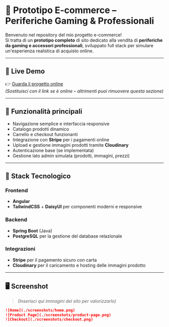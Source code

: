 # 🛒 Prototipo E-commerce – Periferiche Gaming & Professionali

Benvenuto nel repository del mio progetto e-commerce!  
Si tratta di un **prototipo completo** di sito dedicato alla vendita di **periferiche da gaming e accessori professionali**, sviluppato full stack per simulare un'esperienza realistica di acquisto online.

---

## 🔗 Live Demo

👉 [Guarda il progetto online](fascinating-baklava-37ead4.netlify.app)  
*(Sostituisci con il link se è online – altrimenti puoi rimuovere questa sezione)*

---

## 📌 Funzionalità principali

- Navigazione semplice e interfaccia responsive
- Catalogo prodotti dinamico
- Carrello e checkout funzionanti
- Integrazione con **Stripe** per i pagamenti online
- Upload e gestione immagini prodotti tramite **Cloudinary**
- Autenticazione base (se implementata)
- Gestione lato admin simulata (prodotti, immagini, prezzi)

---

## 🧰 Stack Tecnologico

### Frontend
- **Angular**
- **TailwindCSS** + **DaisyUI** per componenti moderni e responsive

### Backend
- **Spring Boot** (Java)
- **PostgreSQL** per la gestione del database relazionale

### Integrazioni
- **Stripe** per il pagamento sicuro con carta
- **Cloudinary** per il caricamento e hosting delle immagini prodotto

---

## 🖥️ Screenshot

> *(Inserisci qui immagini del sito per valorizzarlo)*

```markdown
![Home](./screenshots/home.png)
![Product Page](./screenshots/product-page.png)
![Checkout](./screenshots/checkout.png)
